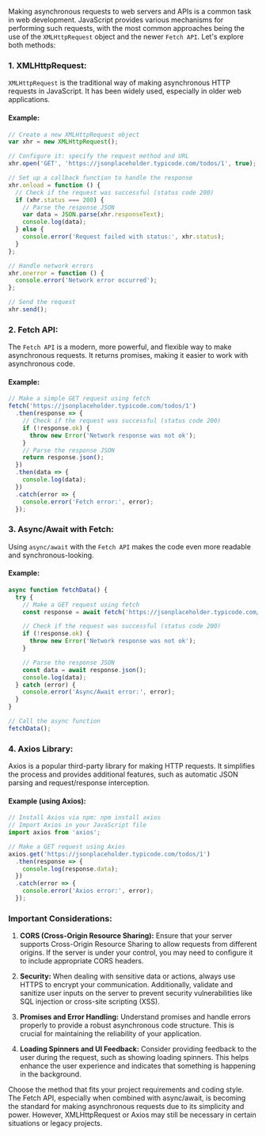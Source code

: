 Making asynchronous requests to web servers and APIs is a common task in web development. JavaScript provides various mechanisms for performing such requests, with the most common approaches being the use of the `XMLHttpRequest` object and the newer `Fetch API`. Let's explore both methods:

### 1. **XMLHttpRequest:**

`XMLHttpRequest` is the traditional way of making asynchronous HTTP requests in JavaScript. It has been widely used, especially in older web applications.

#### **Example:**

```javascript
// Create a new XMLHttpRequest object
var xhr = new XMLHttpRequest();

// Configure it: specify the request method and URL
xhr.open('GET', 'https://jsonplaceholder.typicode.com/todos/1', true);

// Set up a callback function to handle the response
xhr.onload = function () {
  // Check if the request was successful (status code 200)
  if (xhr.status === 200) {
    // Parse the response JSON
    var data = JSON.parse(xhr.responseText);
    console.log(data);
  } else {
    console.error('Request failed with status:', xhr.status);
  }
};

// Handle network errors
xhr.onerror = function () {
  console.error('Network error occurred');
};

// Send the request
xhr.send();
```

### 2. **Fetch API:**

The `Fetch API` is a modern, more powerful, and flexible way to make asynchronous requests. It returns promises, making it easier to work with asynchronous code.

#### **Example:**

```javascript
// Make a simple GET request using fetch
fetch('https://jsonplaceholder.typicode.com/todos/1')
  .then(response => {
    // Check if the request was successful (status code 200)
    if (!response.ok) {
      throw new Error('Network response was not ok');
    }
    // Parse the response JSON
    return response.json();
  })
  .then(data => {
    console.log(data);
  })
  .catch(error => {
    console.error('Fetch error:', error);
  });
```

### 3. **Async/Await with Fetch:**

Using `async/await` with the `Fetch API` makes the code even more readable and synchronous-looking.

#### **Example:**

```javascript
async function fetchData() {
  try {
    // Make a GET request using fetch
    const response = await fetch('https://jsonplaceholder.typicode.com/todos/1');

    // Check if the request was successful (status code 200)
    if (!response.ok) {
      throw new Error('Network response was not ok');
    }

    // Parse the response JSON
    const data = await response.json();
    console.log(data);
  } catch (error) {
    console.error('Async/Await error:', error);
  }
}

// Call the async function
fetchData();
```

### 4. **Axios Library:**

Axios is a popular third-party library for making HTTP requests. It simplifies the process and provides additional features, such as automatic JSON parsing and request/response interception.

#### **Example (using Axios):**

```javascript
// Install Axios via npm: npm install axios
// Import Axios in your JavaScript file
import axios from 'axios';

// Make a GET request using Axios
axios.get('https://jsonplaceholder.typicode.com/todos/1')
  .then(response => {
    console.log(response.data);
  })
  .catch(error => {
    console.error('Axios error:', error);
  });
```

### Important Considerations:

1. **CORS (Cross-Origin Resource Sharing):**
   Ensure that your server supports Cross-Origin Resource Sharing to allow requests from different origins. If the server is under your control, you may need to configure it to include appropriate CORS headers.

2. **Security:**
   When dealing with sensitive data or actions, always use HTTPS to encrypt your communication. Additionally, validate and sanitize user inputs on the server to prevent security vulnerabilities like SQL injection or cross-site scripting (XSS).

3. **Promises and Error Handling:**
   Understand promises and handle errors properly to provide a robust asynchronous code structure. This is crucial for maintaining the reliability of your application.

4. **Loading Spinners and UI Feedback:**
   Consider providing feedback to the user during the request, such as showing loading spinners. This helps enhance the user experience and indicates that something is happening in the background.

Choose the method that fits your project requirements and coding style. The Fetch API, especially when combined with async/await, is becoming the standard for making asynchronous requests due to its simplicity and power. However, XMLHttpRequest or Axios may still be necessary in certain situations or legacy projects.